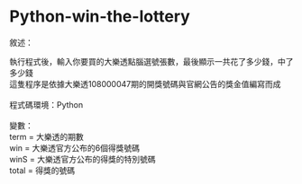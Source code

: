# Python-win-the-lottery

敘述：</br>
</hr>
執行程式後，輸入你要買的大樂透點腦選號張數，最後顯示一共花了多少錢，中了多少錢</br>
這隻程序是依據大樂透108000047期的開獎號碼與官網公告的獎金值編寫而成</br>
</br>
程式碼環境：Python</br>
</br>
變數：</br>
</hr>
    term = 大樂透的期數</br>
    win = 大樂透官方公布的6個得獎號碼</br>
    winS = 大樂透官方公布的得獎的特別號碼</br>
    total = 得獎的號碼</br>
